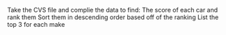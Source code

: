  Take the CVS file and complie the data to find:
        The score of each car and rank them
        Sort them in descending order based off of the ranking
        List the top 3 for each make

